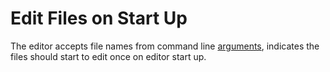 # Edit Files on Start Up

The editor accepts file names from command line [arguments](https://vimhelp.org/usr_02.txt.html#usr_02.txt), indicates the files should start to edit once on editor start up.
